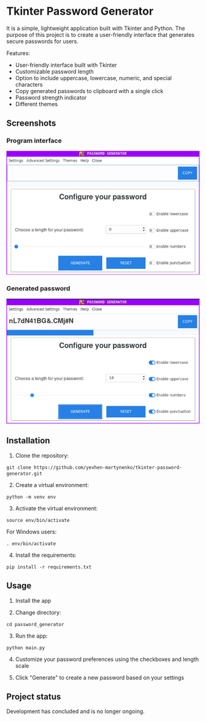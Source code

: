 # Tkinter Password Generator

It is a simple, lightweight application built with Tkinter and Python. The purpose of this project is to create a user-friendly interface that generates secure passwords for users.

Features:

- User-friendly interface built with Tkinter
- Customizable password length
- Option to include uppercase, lowercase, numeric, and special characters
- Copy generated passwords to clipboard with a single click
- Password strength indicator
- Different themes


## Screenshots

### Program interface
![Program interface](screenshots/program_interface.png)
### Generated password
![Generated password](screenshots/generated_password.png)


## Installation

1. Clone the repository: 
``` console
git clone https://github.com/yevhen-martynenko/tkinter-password-generator.git
```

2. Create a virtual environment: 
``` console
python -m venv env
```

3. Activate the virtual environment: 
``` console
source env/bin/activate
``` 
For Windows users:
``` console
. env/bin/activate
```

4. Install the requirements: 
``` console
pip install -r requirements.txt
```


## Usage

1. Install the app

2. Change directory: 
``` console
cd password_generator
```

3. Run the app: 
``` console
python main.py
```

4. Customize your password preferences using the checkboxes and length scale

5. Click "Generate" to create a new password based on your settings


## Project status
Development has concluded and is no longer ongoing.
